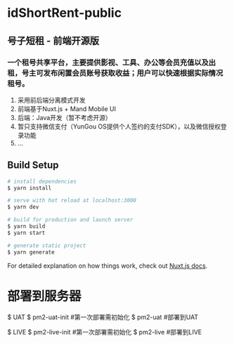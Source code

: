 # idShortRent-public
## 号子短租 - 前端开源版

### 一个租号共享平台，主要提供影视、工具、办公等会员充值以及出租，号主可发布闲置会员账号获取收益；用户可以快速根据实际情况租号。

1. 采用前后端分离模式开发
2. 前端基于Nuxt.js +  Mand Mobile UI
3. 后端：Java开发（暂不考虑开源）
4. 暂只支持微信支付（YunGou OS提供个人签约的支付SDK），以及微信授权登录功能
5. ...


## Build Setup

``` bash
# install dependencies
$ yarn install

# serve with hot reload at localhost:3000
$ yarn dev

# build for production and launch server
$ yarn build
$ yarn start

# generate static project
$ yarn generate
```

For detailed explanation on how things work, check out [Nuxt.js docs](https://nuxtjs.org).


# 部署到服务器

$ UAT
$ pm2-uat-init #第一次部署需初始化
$ pm2-uat #部署到UAT

$ LIVE
$ pm2-live-init #第一次部署需初始化
$ pm2-live #部署到LIVE